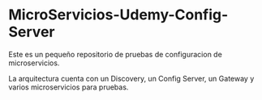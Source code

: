 # MicroServicios-Udemy-Config-Server

Este es un pequeño repositorio de pruebas de configuracion de microservicios.

La arquitectura cuenta con un Discovery, un Config Server, un Gateway y varios
microservicios para pruebas.
